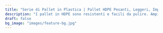 ```yaml
---
title: "Serie di Pallet in Plastica | Pallet HDPE Pesanti, Leggeri, Impilabili, a Griglia e Piani"
description: "I pallet in HDPE sono resistenti e facili da pulire. Ampiamente utilizzati in magazzini, logistica ed esportazioni, soddisfano le esigenze di settori come alimentare e chimico."
draft: false
bg_image: "images/feature-bg.jpg"
---
```

